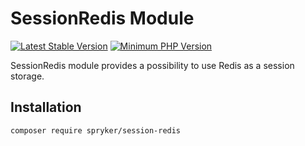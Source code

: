 # SessionRedis Module
[![Latest Stable Version](https://poser.pugx.org/spryker/session-redis/v/stable.svg)](https://packagist.org/packages/spryker/session-redis)
[![Minimum PHP Version](https://img.shields.io/badge/php-%3E%3D%208.1-8892BF.svg)](https://php.net/)

SessionRedis module provides a possibility to use Redis as a session storage.

## Installation

```
composer require spryker/session-redis
```
